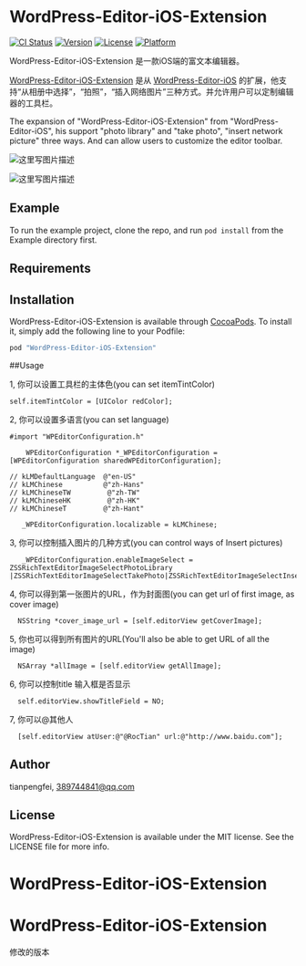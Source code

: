 # WordPress-Editor-iOS-Extension

[![CI Status](http://img.shields.io/travis/tianpengfei/WordPress-Editor-iOS-Extension.svg?style=flat)](https://travis-ci.org/tianpengfei/WordPress-Editor-iOS-Extension)
[![Version](https://img.shields.io/cocoapods/v/WordPress-Editor-iOS-Extension.svg?style=flat)](http://cocoapods.org/pods/WordPress-Editor-iOS-Extension)
[![License](https://img.shields.io/cocoapods/l/WordPress-Editor-iOS-Extension.svg?style=flat)](http://cocoapods.org/pods/WordPress-Editor-iOS-Extension)
[![Platform](https://img.shields.io/cocoapods/p/WordPress-Editor-iOS-Extension.svg?style=flat)](http://cocoapods.org/pods/WordPress-Editor-iOS-Extension)

WordPress-Editor-iOS-Extension 是一款iOS端的富文本编辑器。

[WordPress-Editor-iOS-Extension](https://github.com/pzhtpf/WordPress-Editor-iOS-Extension) 是从 [WordPress-Editor-iOS](https://github.com/wordpress-mobile/WordPress-Editor-iOS)  的扩展，他支持“从相册中选择”，“拍照”，“插入网络图片”三种方式。并允许用户可以定制编辑器的工具栏。

The expansion of "WordPress-Editor-iOS-Extension" from "WordPress-Editor-iOS", his support "photo library" and "take photo", "insert network picture" three ways. And can allow users to customize the editor toolbar.


![这里写图片描述](http://img.blog.csdn.net/20160323164158125)




![这里写图片描述](http://img.blog.csdn.net/20160323165303405)

## Example

To run the example project, clone the repo, and run `pod install` from the Example directory first.

## Requirements

## Installation

WordPress-Editor-iOS-Extension is available through [CocoaPods](http://cocoapods.org). To install
it, simply add the following line to your Podfile:

```ruby
pod "WordPress-Editor-iOS-Extension"
```

##Usage

1, 你可以设置工具栏的主体色(you can set itemTintColor)
     
```
self.itemTintColor = [UIColor redColor];
```

2, 你可以设置多语言(you can set language)
     
```
#import "WPEditorConfiguration.h"

    WPEditorConfiguration *_WPEditorConfiguration = [WPEditorConfiguration sharedWPEditorConfiguration];
    
// kLMDefaultLanguage  @"en-US"
// kLMChinese          @"zh-Hans"
// kLMChineseTW         @"zh-TW"
// kLMChineseHK         @"zh-HK"
// kLMChineseT         @"zh-Hant"
    
   _WPEditorConfiguration.localizable = kLMChinese;
```

3, 你可以控制插入图片的几种方式(you can control ways of Insert pictures)
     
```
   _WPEditorConfiguration.enableImageSelect =   ZSSRichTextEditorImageSelectPhotoLibrary |ZSSRichTextEditorImageSelectTakePhoto|ZSSRichTextEditorImageSelectInsertNetwork;
```

4, 你可以得到第一张图片的URL，作为封面图(you can get url of first image, as cover image)
     
```
  NSString *cover_image_url = [self.editorView getCoverImage];
```

5, 你也可以得到所有图片的URL(You'll also be able to get URL of  all the image)
     
```
  NSArray *allImage = [self.editorView getAllImage];
```

6, 你可以控制title 输入框是否显示
     
```
  self.editorView.showTitleField = NO;
```

7, 你可以@其他人
     
```
  [self.editorView atUser:@"@RocTian" url:@"http://www.baidu.com"];
```

## Author

tianpengfei, 389744841@qq.com

## License

WordPress-Editor-iOS-Extension is available under the MIT license. See the LICENSE file for more info.
# WordPress-Editor-iOS-Extension
# WordPress-Editor-iOS-Extension


修改的版本


